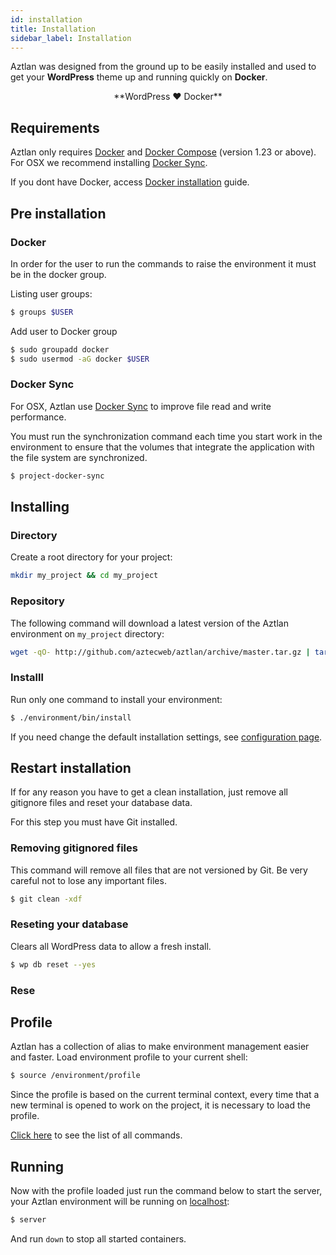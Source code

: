 ```yaml
---
id: installation
title: Installation
sidebar_label: Installation
---
```


Aztlan was designed from the ground up to be easily installed and used to get your **WordPress** theme up and running quickly on **Docker**.

<center>**WordPress ❤ Docker**</center>

## Requirements

Aztlan only requires [Docker](https://www.docker.com/) and [Docker Compose](https://docs.docker.com/compose/) (version 1.23 or above). For OSX we recommend installing [Docker Sync](http://docker-sync.io/).

If you dont have Docker, access [Docker installation](https://docs.docker.com/install/) guide.

## Pre installation

### Docker
In order for the user to run the commands to raise the environment it must be in the docker group.

Listing user groups:

```bash
$ groups $USER
```

Add user to Docker group
```bash
$ sudo groupadd docker
$ sudo usermod -aG docker $USER
```

### Docker Sync
For OSX, Aztlan use [Docker Sync](http://docker-sync.io/) to improve file read and write performance.

You must run the synchronization command each time you start work in the environment to ensure that the volumes that integrate the application with the file system are synchronized.

```bash
$ project-docker-sync
```

## Installing

### Directory
Create a root directory for your project:

```bash
mkdir my_project && cd my_project
```

### Repository
The following command will download a latest version of the Aztlan environment on `my_project` directory:

```bash
wget -qO- http://github.com/aztecweb/aztlan/archive/master.tar.gz | tar -xzf - --strip-components 1
```

### Installl
Run only one command to install your environment:

```bash
$ ./environment/bin/install
```

If you need change the default installation settings, see [configuration page](configuration.md#installenv).

## Restart installation
If for any reason you have to get a clean installation, just remove all gitignore files and reset your database data. 

For this step you must have Git installed.

### Removing gitignored files
This command will remove all files that are not versioned by Git. Be very careful not to lose any important files.

```bash
$ git clean -xdf
```

### Reseting your database
Clears all WordPress data to allow a fresh install.

```bash
$ wp db reset --yes
```

### Rese

## Profile
Aztlan has a collection of alias to make environment management easier and faster. Load environment profile to your current shell:

```bash
$ source /environment/profile
```
Since the profile is based on the current terminal context, every time that a new terminal is opened to work on the project, it is necessary to load the profile.

[Click here](commands.md) to see the list of all commands.

## Running
Now with the profile loaded just run the command below to start the server, your Aztlan environment will be running on [localhost](http://localhost/):

```bash
$ server
```

And run `down` to stop all started containers.
